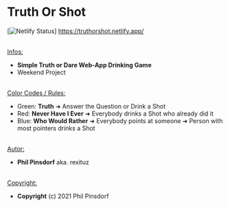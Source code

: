 # Truth Or Shot

[![Netlify Status](https://api.netlify.com/api/v1/badges/d832b768-2a45-46df-90df-c50e249b8e66/deploy-status)] https://truthorshot.netlify.app/

\
<u>Infos:</u>

- <b>Simple Truth or Dare Web-App Drinking Game</b>
- Weekend Project

\
<u>Color Codes / Rules:</u>

- Green: <b>Truth</b> &#10140; Answer the Question or Drink a Shot
- Red: <b>Never Have I Ever</b> &#10140; Everybody drinks a Shot who already did it
- Blue: <b>Who Would Rather</b> &#10140; Everybody points at someone &#10140; Person with most pointers drinks a Shot

\
<u>Autor:</u>

- <b>Phil Pinsdorf</b> aka. rexituz

\
<u>Copyright:</u>

- <b>Copyright</b> (c) 2021 Phil Pinsdorf
